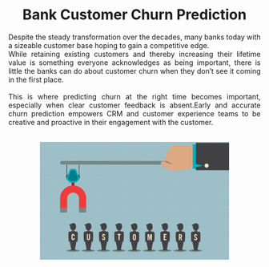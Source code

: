 # <div align="center">Bank Customer Churn Prediction</div>

<p style='text-align: justify;'> Despite the steady transformation over the decades, many banks today with a sizeable customer base hoping to gain a competitive edge.<br>
While retaining existing customers and thereby increasing their lifetime value is something everyone acknowledges as being important, there is little the banks can do about customer churn when they don’t see it coming in the first place.<br><br>
This is where predicting churn at the right time becomes important, especially when clear customer feedback is absent.Early and accurate churn prediction empowers CRM and customer experience teams to be creative and proactive in their engagement with the customer.</p><br>

<div align="center">
  <img src = "https://github.com/Pradnya1208/Bank-customers-churn-prediction/blob/main/output/gify.gif?raw=true" width="75%">
</div>

